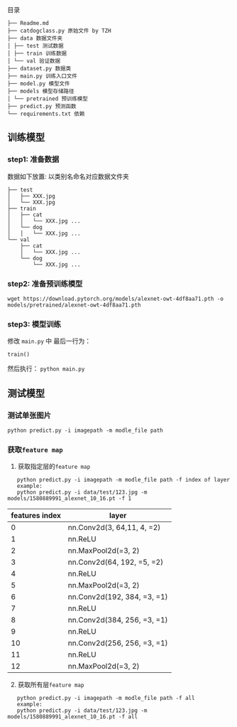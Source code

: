 目录

    ├── Readme.md
    ├── catdogclass.py 原始文件 by TZH
    ├── data 数据文件夹
    │ ├── test 测试数据
    │ ├── train 训练数据
    │ └── val 验证数据
    ├── dataset.py 数据类
    ├── main.py 训练入口文件
    ├── model.py 模型文件
    ├── models 模型存储路径
    │ └── pretrained 预训练模型
    ├── predict.py 预测函数
    └── requirements.txt 依赖

## 训练模型

### step1: 准备数据

数据如下放置: 以类别名命名对应数据文件夹

    ├── test
    │   ├── XXX.jpg
    │   └── XXX.jpg
    ├── train
    │   ├── cat
    │   │   └── XXX.jpg ...
    │   └── dog
    │   │   └── XXX.jpg ...
    └── val
        ├── cat
        │   └── XXX.jpg ...
        └── dog
            └── XXX.jpg ...

### step2: 准备预训练模型

    wget https://download.pytorch.org/models/alexnet-owt-4df8aa71.pth -o models/pretrained/alexnet-owt-4df8aa71.pth

### step3: 模型训练

修改 `main.py` 中 最后一行为：

    train()

然后执行： `python main.py`

## 测试模型

### 测试单张图片

    python predict.py -i imagepath -m modle_file path

### 获取`feature map`

1. 获取指定层的`feature map`

```
   python predict.py -i imagepath -m modle_file path -f index of layer
   example:
   python predict.py -i data/test/123.jpg -m models/1580889991_alexnet_10_16.pt -f 1
```

| features index | layer                       |
| -------------- | --------------------------- |
| 0              | nn.Conv2d(3, 64,11, 4, =2)  |
| 1              | nn.ReLU                     |
| 2              | nn.MaxPool2d(=3, 2)         |
| 3              | nn.Conv2d(64, 192, =5, =2)  |
| 4              | nn.ReLU                     |
| 5              | nn.MaxPool2d(=3, 2)         |
| 6              | nn.Conv2d(192, 384, =3, =1) |
| 7              | nn.ReLU                     |
| 8              | nn.Conv2d(384, 256, =3, =1) |
| 9              | nn.ReLU                     |
| 10             | nn.Conv2d(256, 256, =3, =1) |
| 11             | nn.ReLU                     |
| 12             | nn.MaxPool2d(=3, 2)         |

2. 获取所有层`feature map`

```
   python predict.py -i imagepath -m modle_file path -f all
   example:
   python predict.py -i data/test/123.jpg -m models/1580889991_alexnet_10_16.pt -f all
```
